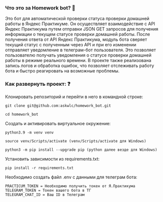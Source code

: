 ### Что это за Homework bot? :space_invader:
Это бот для автоматической проверки статуса проверки домашней работы в Яндекс Практикуме. Он осуществляет взаимодействие с API Яндекс Практикума путем отправки JSON GET запросов для получения информации о текущем статусе проверки домашней работы. После получения ответа от API Яндекс Практикума, модуль бота сверяет текущий статус с полученным через API и при его изменении отправляет уведомление в телеграм-бот пользователя. Это позволяет пользователю получать уведомления о статусе проверки домашней работы в режиме реального времени. В проекте также реализована запись логов и обработка ошибок, что позволяет отслеживать работу бота и быстро реагировать на возможные проблемы.

### Как развернуть проект: :question:

Клонировать репозиторий и перейти в него в командной строке:

```
git clone git@github.com:askwlc/homework_bot.git
```

```
cd homework_bot
```

Cоздать и активировать виртуальное окружение:

```
python3.9 -m venv venv
```

```
source venv/Scripts/activate (venv/Scripts/activate для Windows)
```

```
python3 -m pip install --upgrade pip (python далее везде для Windows)
```

Установить зависимости из requirements.txt:

```
pip install -r requirements.txt
```
Необходимо создать файл .env с данными для телеграм бота:
```
PRACTICUM_TOKEN = Необходимо получить токен от Я.Практикума
TELEGRAM_TOKEN = Токен вашего бота в ТГ
TELEGRAM_CHAT_ID = Ваш ID в Телеграм

```
